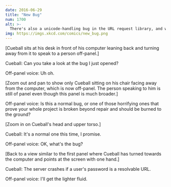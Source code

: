 ```yaml
---
date: 2016-06-29
title: "New Bug"
num: 1700
alt: >-
  There's also a unicode-handling bug in the URL request library, and we're storing the passwords unsalted ... so if we salt them with emoji, we can close three issues at once!
img: https://imgs.xkcd.com/comics/new_bug.png
---
```

[Cueball sits at his desk in front of his computer leaning back and turning away from it to speak to a person off-panel.]

Cueball: Can you take a look at the bug I just opened?

Off-panel voice: Uh oh.

[Zoom out and pan to show only Cueball sitting on his chair facing away from the computer, which is now off-panel. The person speaking to him is still of panel even though this panel is much broader.]

Off-panel voice: Is this a normal bug, or one of those horrifying ones that prove your whole project is broken beyond repair and should be burned to the ground?

[Zoom in on Cueball's head and upper torso.]

Cueball: It's a normal one this time, I promise.

Off-panel voice: OK, what's the bug?

[Back to a view similar to the first panel where Cueball has turned towards the computer and points at the screen with one hand.]

Cueball: The server crashes if a user's password is a resolvable URL.

Off-panel voice: I'll get the lighter fluid.